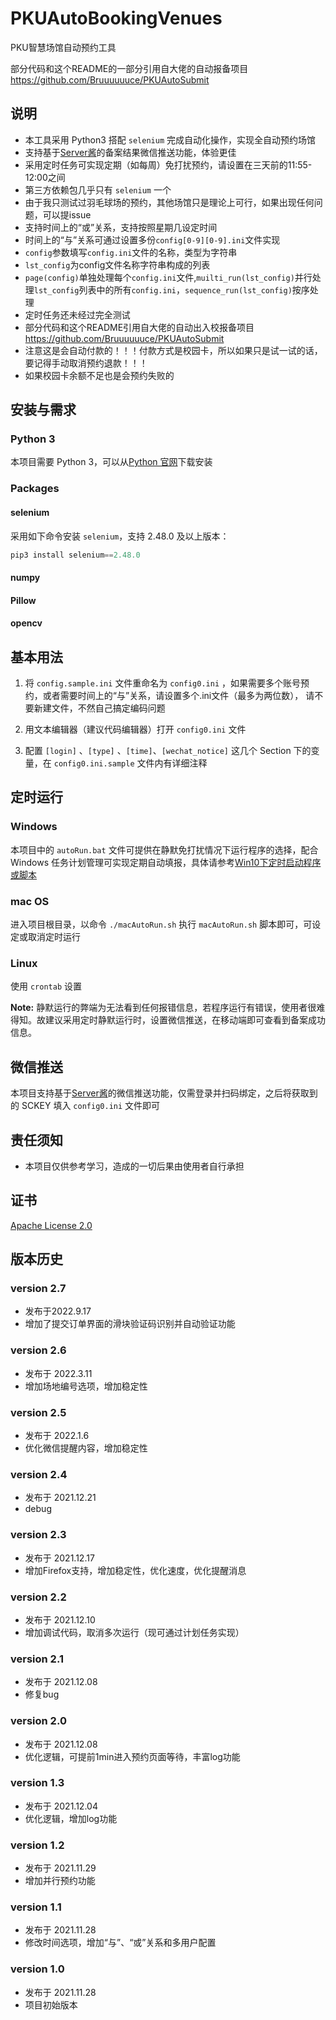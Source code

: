# PKUAutoBookingVenues
PKU智慧场馆自动预约工具

部分代码和这个README的一部分引用自大佬的自动报备项目 https://github.com/Bruuuuuuce/PKUAutoSubmit


## 说明

- 本工具采用 Python3 搭配 `selenium` 完成自动化操作，实现全自动预约场馆
- 支持基于[Server酱](https://sct.ftqq.com/)的备案结果微信推送功能，体验更佳
- 采用定时任务可实现定期（如每周）免打扰预约，请设置在三天前的11:55-12:00之间
- 第三方依赖包几乎只有 `selenium` 一个
- 由于我只测试过羽毛球场的预约，其他场馆只是理论上可行，如果出现任何问题，可以提issue
- 支持时间上的“或”关系，支持按照星期几设定时间
- 时间上的“与”关系可通过设置多份`config[0-9][0-9].ini`文件实现
- `config`参数填写`config.ini`文件的名称，类型为字符串
- `lst_config`为config文件名称字符串构成的列表
- `page(config)`单独处理每个`config.ini`文件,`muilti_run(lst_config)`并行处理`lst_config`列表中的所有`config.ini`，`sequence_run(lst_config)`按序处理
- 定时任务还未经过完全测试
- 部分代码和这个README引用自大佬的自动出入校报备项目 https://github.com/Bruuuuuuce/PKUAutoSubmit
- 注意这是会自动付款的！！！付款方式是校园卡，所以如果只是试一试的话，要记得手动取消预约退款！！！
- 如果校园卡余额不足也是会预约失败的


## 安装与需求

### Python 3

本项目需要 Python 3，可以从[Python 官网](https://www.python.org/)下载安装

### Packages

#### selenium

采用如下命令安装 `selenium`，支持 2.48.0 及以上版本：

```python
pip3 install selenium==2.48.0
```
#### numpy

#### Pillow

#### opencv


## 基本用法

1. 将 `config.sample.ini` 文件重命名为 `config0.ini` ，如果需要多个账号预约，或者需要时间上的“与”关系，请设置多个.ini文件（最多为两位数），
   请不要新建文件，不然自己搞定编码问题

2. 用文本编辑器（建议代码编辑器）打开 `config0.ini` 文件

3. 配置 `[login]` 、`[type]` 、`[time]`、`[wechat_notice]` 这几个 Section 下的变量，在 `config0.ini.sample` 文件内有详细注释


## 定时运行

### Windows

本项目中的 `autoRun.bat` 文件可提供在静默免打扰情况下运行程序的选择，配合 Windows 任务计划管理可实现定期自动填报，具体请参考[Win10下定时启动程序或脚本](https://blog.csdn.net/xielifu/article/details/81016220)

### mac OS

进入项目根目录，以命令 `./macAutoRun.sh` 执行 `macAutoRun.sh` 脚本即可，可设定或取消定时运行

### Linux

使用 `crontab` 设置

**Note:** 静默运行的弊端为无法看到任何报错信息，若程序运行有错误，使用者很难得知。故建议采用定时静默运行时，设置微信推送，在移动端即可查看到备案成功信息。

## 微信推送

本项目支持基于[Server酱](https://sct.ftqq.com/)的微信推送功能，仅需登录并扫码绑定，之后将获取到的 SCKEY 填入 `config0.ini` 文件即可

## 责任须知

- 本项目仅供参考学习，造成的一切后果由使用者自行承担

## 证书

[Apache License 2.0](https://github.com/yanyuandaxia/PKUAutoBookingVenues/blob/main/LICENSE)

## 版本历史

### version 2.7

- 发布于2022.9.17
- 增加了提交订单界面的滑块验证码识别并自动验证功能

### version 2.6

- 发布于 2022.3.11
- 增加场地编号选项，增加稳定性

### version 2.5

- 发布于 2022.1.6
- 优化微信提醒内容，增加稳定性

### version 2.4

- 发布于 2021.12.21
- debug

### version 2.3

- 发布于 2021.12.17
- 增加Firefox支持，增加稳定性，优化速度，优化提醒消息

### version 2.2

- 发布于 2021.12.10
- 增加调试代码，取消多次运行（现可通过计划任务实现）

### version 2.1

- 发布于 2021.12.08
- 修复bug

### version 2.0

- 发布于 2021.12.08
- 优化逻辑，可提前1min进入预约页面等待，丰富log功能

### version 1.3

- 发布于 2021.12.04
- 优化逻辑，增加log功能

### version 1.2

- 发布于 2021.11.29
- 增加并行预约功能

### version 1.1

- 发布于 2021.11.28
- 修改时间选项，增加“与”、“或”关系和多用户配置

### version 1.0

- 发布于 2021.11.28
- 项目初始版本
